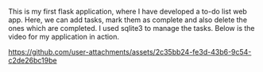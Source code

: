 This is my first flask application, where I have developed a to-do list web app.
Here, we can add tasks, mark them as complete and also delete the ones which are completed.
I used sqlite3 to manage the tasks.
Below is the video for my application in action.


https://github.com/user-attachments/assets/2c35bb24-fe3d-43b6-9c54-c2de26bc19be

